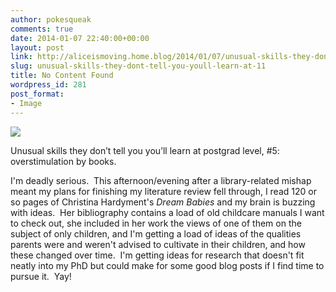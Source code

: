 ```yaml
---
author: pokesqueak
comments: true
date: 2014-01-07 22:40:00+00:00
layout: post
link: http://aliceismoving.home.blog/2014/01/07/unusual-skills-they-dont-tell-you-youll-learn-at-11/
slug: unusual-skills-they-dont-tell-you-youll-learn-at-11
title: No Content Found
wordpress_id: 281
post_format:
- Image
---
```


![](https://aliceismovinghome.files.wordpress.com/2018/12/tumblr_mz1yz2qhwS1t81nb0o1_500.jpg)

Unusual skills they don’t tell you you’ll learn at postgrad level, #5: overstimulation by books.




I'm deadly serious.  This afternoon/evening after a library-related mishap meant my plans for finishing my literature review fell through, I read 120 or so pages of Christina Hardyment's _Dream Babies_ and my brain is buzzing with ideas.  Her bibliography contains a load of old childcare manuals I want to check out, she included in her work the views of one of them on the subject of only children, and I'm getting a load of ideas of the qualities parents were and weren't advised to cultivate in their children, and how these changed over time.  I'm getting ideas for research that doesn't fit neatly into my PhD but could make for some good blog posts if I find time to pursue it.  Yay!
